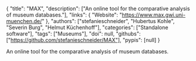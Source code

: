 {
  "title": "MAX",
  "description": ["An online tool for the comparative analysis of museum databases."],
  "links": {
    "Website": "https://www.max.gwi.uni-muenchen.de/"
  },
  "authors": ["stefanieschneider", "Hubertus Kohle", "Severin Burg", "Helmut Küchenhoff"],
  "categories": ["Standalone software"],
  "tags": ["Museums"],
  "doi": null,
  "githubs": ["https://github.com/stefanieschneider/MAX"],
  "pypis": [null]
}

<!-- Generated by csv2md.R – do not edit by hand -->

An online tool for the comparative analysis of museum databases.